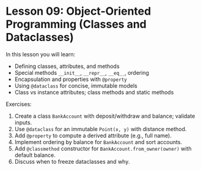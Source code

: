 # Lesson 09: Object-Oriented Programming (Classes and Dataclasses)

In this lesson you will learn:
- Defining classes, attributes, and methods
- Special methods `__init__`, `__repr__`, `__eq__`, ordering
- Encapsulation and properties with `@property`
- Using `@dataclass` for concise, immutable models
- Class vs instance attributes; class methods and static methods

Exercises:
1) Create a class `BankAccount` with deposit/withdraw and balance; validate inputs.
2) Use `@dataclass` for an immutable `Point(x, y)` with distance method.
3) Add `@property` to compute a derived attribute (e.g., full name).
4) Implement ordering by balance for `BankAccount` and sort accounts.
5) Add `@classmethod` constructor for `BankAccount.from_owner(owner)` with default balance.
6) Discuss when to freeze dataclasses and why.
